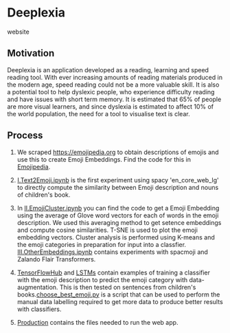 # Deeplexia
website 

## Motivation

Deeplexia is an application developed as a reading, learning and speed reading tool. With ever increasing amounts of reading materials produced in the modern age, speed reading could not be a more valuable skill. It is also a potential tool to help dyslexic people, who experience difficulty reading and have issues with short term memory. It is estimated that 65% of people are more visual learners, and since dyslexia is estimated to affect 10% of the world population, the need for a tool to visualise text is clear. 

## Process

1. We scraped https://emojipedia.org to obtain descriptions of emojis and use this to create Emoji Embeddings. Find the code for this in [Emojipedia](Emojipedia).

2. [I.Text2Emoji.ipynb](Embeddings/I.Text2Emoji.ipynb) is the first experiment using spacy 'en_core_web_lg' to directly compute the similarity between Emoji description and nouns of children's book.

3. In [II.EmojiCluster.ipynb](Embeddings/II.EmojiCluster.ipynb) you can find the code to get a Emoji Embedding using the average of Glove word vectors for each of words in the emoji description. We used this averaging method to get setence embeddings and compute cosine similarities. T-SNE is used to plot the emoji embedding vectors. Cluster analysis is performed using K-means and the emoji categories in preparation for input into a classfier. [III.OtherEmbeddings.ipynb](Embeddings/III.OtherEmbeddings.ipynb) contains experiments with spacmoji and Zalando Flair Transformers.

4. [TensorFlowHub](Embeddings/TensorFlowHub) and [LSTMs](Embeddings/LSTMs) contain examples of training a classifier with the emoji description to predict the emoji category with data-augmentation. This is then tested on sentences from children's books.[choose_best_emoji.py](Embeddings/choose_best_emoji.py) is a script that can be used to perform the manual data labelling required to get more data to produce better results with classifiers.

5. [Production](Production) contains the files needed to run the web app.
